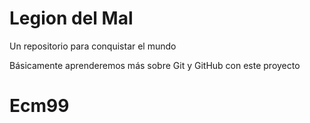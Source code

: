 # Legion del Mal
Un repositorio para conquistar el mundo

Básicamente aprenderemos más sobre Git y GitHub con este proyecto


# Ecm99


